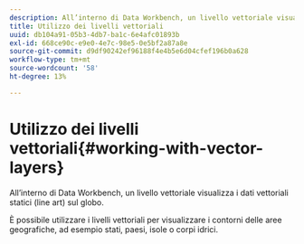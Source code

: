 ```yaml
---
description: All’interno di Data Workbench, un livello vettoriale visualizza i dati vettoriali statici (line art) sul globo.
title: Utilizzo dei livelli vettoriali
uuid: db104a91-05b3-4db7-ba1c-6e4afc01893b
exl-id: 668ce90c-e9e0-4e7c-98e5-0e5bf2a87a8e
source-git-commit: d9df90242ef96188f4e4b5e6d04cfef196b0a628
workflow-type: tm+mt
source-wordcount: '58'
ht-degree: 13%

---
```


# Utilizzo dei livelli vettoriali{#working-with-vector-layers}

All’interno di Data Workbench, un livello vettoriale visualizza i dati vettoriali statici (line art) sul globo.

È possibile utilizzare i livelli vettoriali per visualizzare i contorni delle aree geografiche, ad esempio stati, paesi, isole o corpi idrici.
